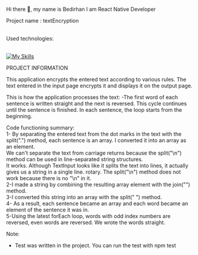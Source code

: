 Hi there 👋, my name is Bedirhan
I am React Native Developer

Project name :  textEncryption 


<br>
Used technologies:
<br>
<br>

[![My Skills](https://skills.thijs.gg/icons?i=git,css,js,react)]()

PROJECT INFORMATION

This application encrypts the entered text according to various rules. The text entered in the input page
encrypts it and displays it on the output page.
 
 This is how the application processes the text:
-The first word of each sentence is written straight and the next is reversed. This cycle continues until the sentence is finished.
In each sentence, the loop starts from the beginning.

Code functioning summary: <br>
1- By separating the entered text from the dot marks in the text with the split(".") method, each sentence is an array.
I converted it into an array as an element. <br>
 We can't separate the text from carriage returns because the split("\n") method can be used in line-separated string structures.<br>
It works. Although TextInput looks like it splits the text into lines, it actually gives us a string in a single line.
rotary. The split("\n") method does not work because there is no "\n" in it.<br>
2-I made a string by combining the resulting array element with the join("") method.<br>
3-I converted this string into an array with the split(" ") method.<br>
4- As a result, each sentence became an array and each word became an element of the sentence it was in.<br>
5-Using the latest forEach loop, words with odd index numbers are reversed, even words are reversed.
We wrote the words straight.

Note:
- Test was written in the project. You can run the test with npm test

